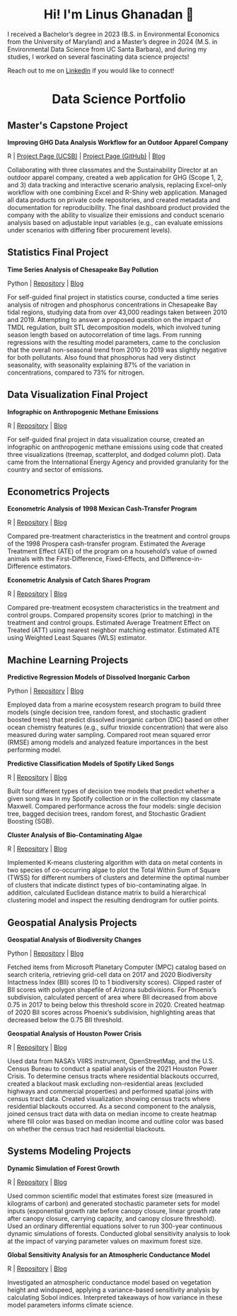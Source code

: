 <h1 align="center"> Hi! I'm Linus Ghanadan 👋</h1>

I received a Bachelor’s degree in 2023 (B.S. in Environmental Economics from the University of Maryland) and a Master’s degree in 2024 (M.S. in Environmental Data Science from UC Santa Barbara), and during my studies, I worked on several fascinating data science projects!

Reach out to me on [LinkedIn](https://www.linkedin.com/in/linus-ghanadan/) if you would like to connect!

<h1 align="center"> Data Science Portfolio</h1>

## Master's Capstone Project

**Improving GHG Data Analysis Workflow for an Outdoor Apparel Company**

R | [Project Page (UCSB)](https://bren.ucsb.edu/projects/creating-reproducible-model-annual-emissions-outputs-sock-manufacturers-supply-chain) | [Project Page (GitHub)](https://github.com/carbonSOCKprint) | [Blog](https://linusghanadan.github.io/blog/2024-6-20-post/)

Collaborating with three classmates and the Sustainability Director at an outdoor apparel company, created a web application for GHG (Scope 1, 2, and 3) data tracking and interactive scenario analysis, replacing Excel-only workflow with one combining Excel and R-Shiny web application. Managed all data products on private code repositories, and created metadata and documentation for reproducibility. The final dashboard product provided the company with the ability to visualize their emissions and conduct scenario analysis based on adjustable input variables (e.g., can evaluate emissions under scenarios with differing fiber procurement levels).

## Statistics Final Project

**Time Series Analysis of Chesapeake Bay Pollution**

Python | [Repository](https://github.com/linusghanadan/chesapeake-bay-nutrient-pollution-python) | [Blog](https://linusghanadan.github.io/blog/2024-8-20-post/chesapeake-bay-python.html)

For self-guided final project in statistics course, conducted a time series analysis of nitrogen and phosphorus concentrations in Chesapeake Bay tidal regions, studying data from over 43,000 readings taken between 2010 and 2019. Attempting to answer a proposed question on the impact of TMDL regulation, built STL decomposition models, which involved tuning season length based on autocorrelation of time lags. From running regressions with the resulting model parameters, came to the conclusion that the overall non-seasonal trend from 2010 to 2019 was slightly negative for both pollutants. Also found that phosphorus had very distinct seasonality, with seasonality explaining 87% of the variation in concentrations, compared to 73% for nitrogen.

## Data Visualization Final Project

**Infographic on Anthropogenic Methane Emissions**

R | [Repository](https://github.com/linusghanadan/methane-infographic) | [Blog](https://linusghanadan.github.io/blog/2024-3-12-post/)

For self-guided final project in data visualization course, created an infographic on anthropogenic methane emissions using code that created three visualizations (treemap, scatterplot, and dodged column plot). Data came from the International Energy Agency and provided granularity for the country and sector of emissions.

## Econometrics Projects

**Econometric Analysis of 1998 Mexican Cash-Transfer Program**

R | [Repository](https://github.com/linusghanadan/cash-transfer-policy) | [Blog](https://linusghanadan.github.io/blog/2024-3-6-post/)

Compared pre-treatment characteristics in the treatment and control groups of the 1998 Prospera cash-transfer program. Estimated the Average Treatment Effect (ATE) of the program on a household’s value of owned animals with the First-Difference, Fixed-Effects, and Difference-in-Difference estimators.

**Econometric Analysis of Catch Shares Program**

R | [Repository](https://github.com/linusghanadan/catch-shares-policy) | [Blog](https://linusghanadan.github.io/blog/2024-3-11-post/)

Compared pre-treatment ecosystem characteristics in the treatment and control groups. Compared propensity scores (prior to matching) in the treatment and control groups. Estimated Average Treatment Effect on Treated (ATT) using nearest neighbor matching estimator. Estimated ATE using Weighted Least Squares (WLS) estimator.

## Machine Learning Projects

**Predictive Regression Models of Dissolved Inorganic Carbon**

Python | [Repository](https://github.com/linusghanadan/dic-ml-models) | [Blog](https://linusghanadan.github.io/blog/2024-4-3-post/dic-ml-models.html)

Employed data from a marine ecosystem research program to build three models (single decision tree, random forest, and stochastic gradient boosted trees) that predict dissolved inorganic carbon (DIC) based on other ocean chemistry features (e.g., sulfur trioxide concentration) that were also measured during water sampling. Compared root mean squared error (RMSE) among models and analyzed feature importances in the best performing model.

**Predictive Classification Models of Spotify Liked Songs**

R | [Repository](https://github.com/linusghanadan/ml-spotify-lab) | [Blog](https://linusghanadan.github.io/blog/2024-3-29-post/)

Built four different types of decision tree models that predict whether a given song was in my Spotify collection or in the collection my classmate Maxwell. Compared performance across the four models: single decision tree, bagged decision trees, random forest, and Stochastic Gradient Boosting (SGB).

**Cluster Analysis of Bio-Contaminating Algae**

R | [Repository](https://github.com/linusghanadan/ml-clustering-lab/tree/main) | [Blog](https://linusghanadan.github.io/blog/2024-4-1-post/)

Implemented K-means clustering algorithm with data on metal contents in two species of co-occurring algae to plot the Total Within Sum of Square (TWSS) for different numbers of clusters and determine the optimal number of clusters that indicate distinct types of bio-contaminating algae. In addition, calculated Euclidean distance matrix to build a hierarchical clustering model and inspect the resulting dendrogram for outlier points.

## Geospatial Analysis Projects

**Geospatial Analysis of Biodiversity Changes**

Python | [Repository](https://github.com/linusghanadan/phoenix_biodiversity) | [Blog](https://linusghanadan.github.io/blog/2023-12-13-post/phoenix_biodiversity.html)

Fetched items from Microsoft Planetary Computer (MPC) catalog based on search criteria, retrieving grid-cell data on 2017 and 2020 Biodiversity Intactness Index (BII) scores (0 to 1 biodiversity scores). Clipped raster of BII scores with polygon shapefile of Arizona subdivisions. For Phoenix’s subdivision, calculated percent of area where BII decreased from above 0.75 in 2017 to being below this threshold score in 2020. Created heatmap of 2020 BII scores across Phoenix’s subdivision, highlighting areas that decreased below the 0.75 BII threshold.

**Geospatial Analysis of Houston Power Crisis**

R | [Repository](https://github.com/linusghanadan/houston_power_crisis/tree/main) | [Blog](https://linusghanadan.github.io/blog/2024-1-20-post/)

Used data from NASA’s VIIRS instrument, OpenStreetMap, and the U.S. Census Bureau to conduct a spatial analysis of the 2021 Houston Power Crisis. To determine census tracts where residential blackouts occurred, created a blackout mask excluding non-residential areas (excluded highways and commercial properties) and performed spatial joins with census tract data. Created visualization showing census tracts where residential blackouts occurred. As a second component to the analysis, joined census tract data with data on median income to create heatmap where fill color was based on median income and outline color was based on whether the census tract had residential blackouts.

## Systems Modeling Projects

**Dynamic Simulation of Forest Growth**

R | [Repository](https://github.com/linusghanadan/dynamic-simulation-forest-growth) | [Blog](https://linusghanadan.github.io/blog/2024-6-10-post/)

Used common scientific model that estimates forest size (measured in kilograms of carbon) and generated stochastic parameter sets for model inputs (exponential growth rate before canopy closure, linear growth rate after canopy closure, carrying capacity, and canopy closure threshold). Used an ordinary differential equations solver to run 300-year continuous dynamic simulations of forests. Conducted global sensitivity analysis to look at the impact of varying parameter values on maximum forest size.

**Global Sensitivity Analysis for an Atmospheric Conductance Model**

R | [Repository](https://github.com/linusghanadan/atmospheric-conductance-sobol) | [Blog](https://linusghanadan.github.io/blog/2024-6-7-post/)

Investigated an atmospheric conductance model based on vegetation height and windspeed, applying a variance-based sensitivity analysis by calculating Sobol indices. Interpreted takeaways of how variance in these model parameters informs climate science.



